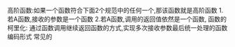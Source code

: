 
高阶函数:如果一个函数符合下面2个规范中的任何一个,那该函数就是高阶函数
    1.若A函数,接收的参数是一个函数
    2.若A函数,调用的返回值依然是一个函数,
函数的柯里化:
    通过函数调用继续返回函数的方式,实现多次接收参数最后统一处理的函数编码形式
常见的